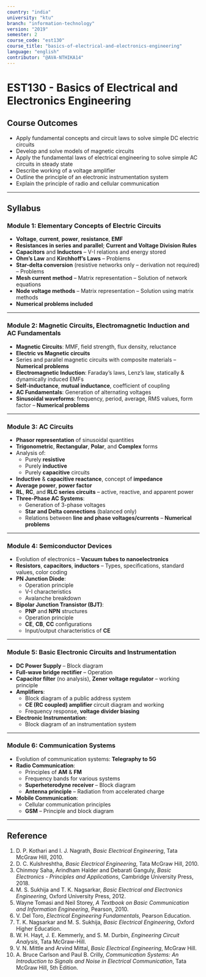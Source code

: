 ```yaml
---
country: "india"
university: "ktu"
branch: "information-technology"
version: "2019"
semester: 2
course_code: "est130"
course_title: "basics-of-electrical-and-electronics-engineering"
language: "english"
contributor: "@AVA-NTHIKA14"
---
```


# EST130 - Basics of Electrical and Electronics Engineering

## Course Outcomes

- Apply fundamental concepts and circuit laws to solve simple DC electric circuits  
- Develop and solve models of magnetic circuits  
- Apply the fundamental laws of electrical engineering to solve simple AC circuits in steady state  
- Describe working of a voltage amplifier  
- Outline the principle of an electronic instrumentation system  
- Explain the principle of radio and cellular communication  

---

## Syllabus

### Module 1: Elementary Concepts of Electric Circuits

- **Voltage**, **current**, **power**, **resistance**, **EMF**
- **Resistances in series and parallel**; **Current and Voltage Division Rules**
- **Capacitors** and **Inductors** – V-I relations and energy stored
- **Ohm’s Law** and **Kirchhoff’s Laws** – Problems
- **Star-delta conversion** (resistive networks only – derivation not required) – Problems
- **Mesh current method** – Matrix representation – Solution of network equations
- **Node voltage methods** – Matrix representation – Solution using matrix methods
- **Numerical problems included**

---

### Module 2: Magnetic Circuits, Electromagnetic Induction and AC Fundamentals

- **Magnetic Circuits**: MMF, field strength, flux density, reluctance
- **Electric vs Magnetic circuits**
- Series and parallel magnetic circuits with composite materials – **Numerical problems**
- **Electromagnetic Induction**: Faraday’s laws, Lenz’s law, statically & dynamically induced EMFs
- **Self-inductance**, **mutual inductance**, coefficient of coupling
- **AC Fundamentals**: Generation of alternating voltages
- **Sinusoidal waveforms**: frequency, period, average, RMS values, form factor – **Numerical problems**

---

### Module 3: AC Circuits

- **Phasor representation** of sinusoidal quantities
- **Trigonometric**, **Rectangular**, **Polar**, and **Complex** forms
- Analysis of:
  - Purely **resistive**
  - Purely **inductive**
  - Purely **capacitive** circuits
- **Inductive** & **capacitive reactance**, concept of **impedance**
- **Average power**, **power factor**
- **RL**, **RC**, and **RLC series circuits** – active, reactive, and apparent power
- **Three-Phase AC Systems**:
  - Generation of 3-phase voltages
  - **Star and Delta connections** (balanced only)
  - Relations between **line and phase voltages/currents** – **Numerical problems**

---

### Module 4: Semiconductor Devices

- Evolution of electronics – **Vacuum tubes to nanoelectronics**
- **Resistors**, **capacitors**, **inductors** – Types, specifications, standard values, color coding
- **PN Junction Diode**:
  - Operation principle
  - V-I characteristics
  - Avalanche breakdown
- **Bipolar Junction Transistor (BJT)**:
  - **PNP** and **NPN** structures
  - Operation principle
  - **CE**, **CB**, **CC** configurations
  - Input/output characteristics of **CE**

---

### Module 5: Basic Electronic Circuits and Instrumentation

- **DC Power Supply** – Block diagram
- **Full-wave bridge rectifier** – Operation
- **Capacitor filter** (no analysis), **Zener voltage regulator** – working principle
- **Amplifiers**:
  - Block diagram of a public address system
  - **CE (RC coupled) amplifier** circuit diagram and working
  - Frequency response, **voltage divider biasing**
- **Electronic Instrumentation**:
  - Block diagram of an instrumentation system

---

### Module 6: Communication Systems

- Evolution of communication systems: **Telegraphy to 5G**
- **Radio Communication**:
  - Principles of **AM** & **FM**
  - Frequency bands for various systems
  - **Superheterodyne receiver** – Block diagram
  - **Antenna principle** – Radiation from accelerated charge
- **Mobile Communication**:
  - Cellular communication principles
  - **GSM** – Principle and block diagram

---

## Reference

1. D. P. Kothari and I. J. Nagrath, *Basic Electrical Engineering*, Tata McGraw Hill, 2010.  
2. D. C. Kulshreshtha, *Basic Electrical Engineering*, Tata McGraw Hill, 2010.  
3. Chinmoy Saha, Arindham Halder and Debarati Ganguly, *Basic Electronics - Principles and Applications*, Cambridge University Press, 2018.  
4. M. S. Sukhija and T. K. Nagsarkar, *Basic Electrical and Electronics Engineering*, Oxford University Press, 2012.  
5. Wayne Tomasi and Neil Storey, *A Textbook on Basic Communication and Information Engineering*, Pearson, 2010.  
6. V. Del Toro, *Electrical Engineering Fundamentals*, Pearson Education.  
7. T. K. Nagsarkar and M. S. Sukhija, *Basic Electrical Engineering*, Oxford Higher Education.  
8. W. H. Hayt, J. E. Kemmerly, and S. M. Durbin, *Engineering Circuit Analysis*, Tata McGraw-Hill.  
9. V. N. Mittle and Arvind Mittal, *Basic Electrical Engineering*, McGraw Hill.  
10. A. Bruce Carlson and Paul B. Crilly, *Communication Systems: An Introduction to Signals and Noise in Electrical Communication*, Tata McGraw Hill, 5th Edition.  

